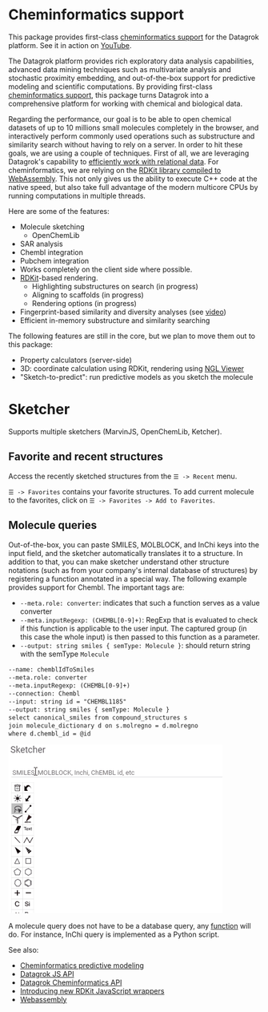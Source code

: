 # Cheminformatics support

This package provides first-class [cheminformatics support](https://datagrok.ai/cheminformatics) for the Datagrok platform.
See it in action on [YouTube](https://www.youtube.com/watch?v=k1NVdTRpYOM&ab_channel=Datagrok).

The Datagrok platform provides rich exploratory data analysis capabilities, advanced data mining
techniques such as multivariate analysis and stochastic proximity embedding, and out-of-the-box support for
predictive modeling and scientific computations. By providing first-class 
[cheminformatics support](https://datagrok.ai/cheminformatics), this package turns Datagrok into 
a comprehensive platform for working with chemical and biological data.
 
Regarding the performance, our goal is to be able to open chemical datasets of up to 10 millions small molecules completely 
in the browser, and interactively perform commonly used operations such as substructure and similarity search 
without having to rely on a server. In order to hit these goals, we are using a couple of techniques. First of all, 
we are leveraging Datagrok's capability to [efficiently work with relational data](https://datagrok.ai/help/develop/performance).
For cheminformatics, we are relying on the [RDKit library compiled to WebAssembly](http://rdkit.blogspot.com/2019/11/introducing-new-rdkit-javascript.html). 
This not only gives us the ability to execute C++ code at the native speed, but also take full advantage of the 
modern multicore CPUs by running computations in multiple threads. 

Here are some of the features:

* Molecule sketching
  * OpenChemLib
* SAR analysis
* Chembl integration
* Pubchem integration
* Works completely on the client side where possible.
* [RDKit](https://www.rdkit.org)-based rendering. 
  * Highlighting substructures on search (in progress) 
  * Aligning to scaffolds (in progress) 
  * Rendering options (in progress)
* Fingerprint-based similarity and diversity analyses (see [video](https://www.youtube.com/watch?v=wCdzD64plEo&ab_channel=Datagrok))
* Efficient in-memory substructure and similarity searching

The following features are still in the core, but we plan to move them out to this package:

* Property calculators (server-side)
* 3D: coordinate calculation using RDKit, rendering using [NGL Viewer](http://nglviewer.org/)
* "Sketch-to-predict": run predictive models as you sketch the molecule

# Sketcher

Supports multiple sketchers (MarvinJS, OpenChemLib, Ketcher).

## Favorite and recent structures

Access the recently sketched structures from the `☰ -> Recent` menu.

`☰ -> Favorites` contains your favorite structures. To add current molecule
to the favorites, click on `☰ -> Favorites -> Add to Favorites`.

## Molecule queries

Out-of-the-box, you can paste SMILES, MOLBLOCK, and InChi keys into the input field, and the sketcher
automatically translates it to a structure. In addition to that, you can make sketcher understand
other structure notations (such as from your company's internal database of structures) by registering
a function annotated in a special way. The following example provides support for Chembl. The important
tags are:
* `--meta.role: converter`: indicates that such a function serves as a value converter
* `--meta.inputRegexp: (CHEMBL[0-9]+)`: RegExp that is evaluated to check if this function
  is applicable to the user input. The captured group (in this case the whole input) is then
  passed to this function as a parameter. 
* `--output: string smiles { semType: Molecule }`: should return string with the semType `Molecule`

```
--name: chemblIdToSmiles
--meta.role: converter
--meta.inputRegexp: (CHEMBL[0-9]+)
--connection: Chembl
--input: string id = "CHEMBL1185"
--output: string smiles { semType: Molecule }
select canonical_smiles from compound_structures s
join molecule_dictionary d on s.molregno = d.molregno
where d.chembl_id = @id
```

![](help/molecule-queries.gif)

A molecule query does not have to be a database query, any [function](../../help/datagrok/functions/function.md)
will do. For instance, InChi query is implemented as a Python script. 


See also: 
  * [Cheminformatics predictive modeling](https://datagrok.ai/help/domains/chem/chem-predictive-modeling)
  * [Datagrok JS API](https://datagrok.ai/help/develop/js-api)
  * [Datagrok Cheminformatics API](https://datagrok.ai/help/develop/cheminformatics-development)
  * [Introducing new RDKit JavaScript wrappers](http://rdkit.blogspot.com/2019/11/introducing-new-rdkit-javascript.html)
  * [Webassembly](https://webassembly.org/)